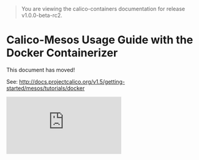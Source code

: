 > You are viewing the calico-containers documentation for release v1.0.0-beta-rc2.

# Calico-Mesos Usage Guide with the Docker Containerizer

This document has moved!

See: http://docs.projectcalico.org/v1.5/getting-started/mesos/tutorials/docker

[![Analytics](https://calico-ga-beacon.appspot.com/UA-52125893-3/calico-containers/docs/mesos/UsageGuideDockerContainerizer.md?pixel)](https://github.com/igrigorik/ga-beacon)
